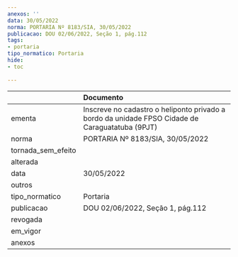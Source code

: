 ```yaml
---
anexos: ''
data: 30/05/2022
norma: PORTARIA Nº 8183/SIA, 30/05/2022
publicacao: DOU 02/06/2022, Seção 1, pág.112
tags:
- portaria
tipo_normatico: Portaria
hide: 
- toc 
 
---
```


|                    | Documento                                                                                       |
|:-------------------|:------------------------------------------------------------------------------------------------|
| ementa             | Inscreve no cadastro o heliponto privado a bordo da unidade FPSO Cidade de Caraguatatuba (9PJT) |
| norma              | PORTARIA Nº 8183/SIA, 30/05/2022                                                                |
| tornada_sem_efeito |                                                                                                 |
| alterada           |                                                                                                 |
| data               | 30/05/2022                                                                                      |
| outros             |                                                                                                 |
| tipo_normatico     | Portaria                                                                                        |
| publicacao         | DOU 02/06/2022, Seção 1, pág.112                                                                |
| revogada           |                                                                                                 |
| em_vigor           |                                                                                                 |
| anexos             |                                                                                                 |